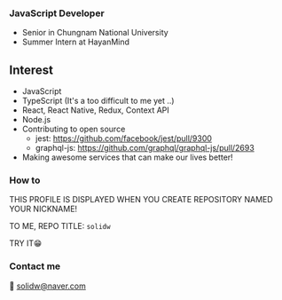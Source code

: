 ### JavaScript Developer
- Senior in Chungnam National University
- Summer Intern at HayanMind

## Interest
- JavaScript
- TypeScript (It's a too difficult to me yet ..)
- React, React Native, Redux, Context API
- Node.js
- Contributing to open source
  - jest: https://github.com/facebook/jest/pull/9300
  - graphql-js: https://github.com/graphql/graphql-js/pull/2693
- Making awesome services that can make our lives better!

### How to
THIS PROFILE IS DISPLAYED WHEN YOU CREATE REPOSITORY NAMED YOUR NICKNAME!

TO ME, REPO TITLE: `solidw` 

TRY IT😁

### Contact me
📨 solidw@naver.com
